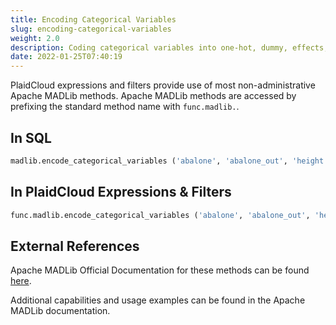 ```yaml
---
title: Encoding Categorical Variables
slug: encoding-categorical-variables
weight: 2.0
description: Coding categorical variables into one-hot, dummy, effects, orthogonal, and Helmert
date: 2022-01-25T07:40:19
---
```



PlaidCloud expressions and filters provide use of most non-administrative Apache MADLib methods. Apache MADLib methods are accessed by prefixing the standard method name with `func.madlib.`.



## In SQL



```sql
madlib.encode_categorical_variables ('abalone', 'abalone_out', 'height::TEXT');
```


## In PlaidCloud Expressions & Filters



```python
func.madlib.encode_categorical_variables ('abalone', 'abalone_out', 'height::TEXT')
```


## External References


Apache MADLib Official Documentation for these methods can be found [here](https://madlib.apache.org/docs/latest/group__grp__encode__categorical.html).



Additional capabilities and usage examples can be found in the Apache MADLib documentation.

